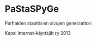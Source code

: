 PaStaSPyGe
==========

Parhaiden staattisien sivujen generaattori

Kapsi Internet-käyttäjät ry 2013
